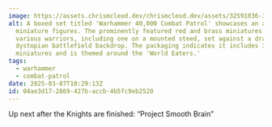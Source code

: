 ```yaml
---
image: https://assets.chrismcleod.dev/chrismcleod.dev/assets/32591036-345a-48c7-8cfd-1018df08ce22.JPG
alt: A boxed set titled 'Warhammer 40,000 Combat Patrol' showcases an array of
  miniature figures. The prominently featured red and brass miniatures depict
  various warriors, including one on a mounted steed, set against a dramatic and
  dystopian battlefield backdrop. The packaging indicates it includes 31 Citadel
  miniatures and is themed around the 'World Eaters.'
tags:
  - warhammer
  - combat-patrol
date: 2025-03-07T10:29:13Z
id: 04ae3d17-2869-427b-accb-4b5fc9eb2520
---
```


Up next after the Knights are finished: “Project Smooth Brain”
